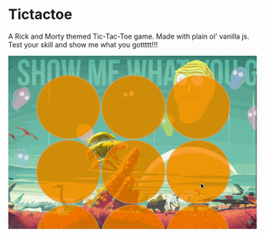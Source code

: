 # Tictactoe
A Rick and Morty themed Tic-Tac-Toe game. Made with plain ol' vanilla js. Test your skill and show me what you gottttt!!!

![](TicTacToe.gif)

